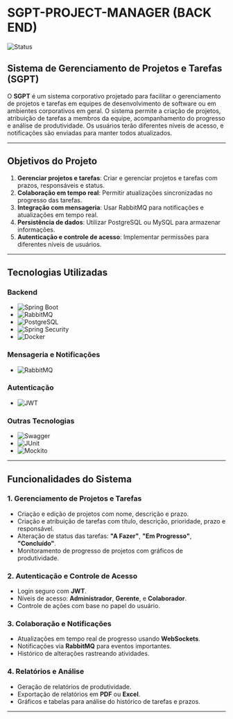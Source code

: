 # SGPT-PROJECT-MANAGER (BACK END)

![Status](https://img.shields.io/badge/status-em%20desenvolvimento-orange)

## **Sistema de Gerenciamento de Projetos e Tarefas (SGPT)**

O **SGPT** é um sistema corporativo projetado para facilitar o gerenciamento de projetos e tarefas em equipes de desenvolvimento de software ou em ambientes corporativos em geral. O sistema permite a criação de projetos, atribuição de tarefas a membros da equipe, acompanhamento do progresso e análise de produtividade. Os usuários terão diferentes níveis de acesso, e notificações são enviadas para manter todos atualizados.

---

## **Objetivos do Projeto**

1. **Gerenciar projetos e tarefas**: Criar e gerenciar projetos e tarefas com prazos, responsáveis e status.
2. **Colaboração em tempo real**: Permitir atualizações sincronizadas no progresso das tarefas.
3. **Integração com mensageria**: Usar RabbitMQ para notificações e atualizações em tempo real.
5. **Persistência de dados**: Utilizar PostgreSQL ou MySQL para armazenar informações.
6. **Autenticação e controle de acesso**: Implementar permissões para diferentes níveis de usuários.

---

## **Tecnologias Utilizadas**

### **Backend**
- ![Spring Boot](https://img.shields.io/badge/Spring%20Boot-%236DB33F?style=for-the-badge&logo=spring&logoColor=white)
- ![RabbitMQ](https://img.shields.io/badge/RabbitMQ-%23FF6600?style=for-the-badge&logo=rabbitmq&logoColor=white)
- ![PostgreSQL](https://img.shields.io/badge/PostgreSQL-%23336791?style=for-the-badge&logo=postgresql&logoColor=white)
- ![Spring Security](https://img.shields.io/badge/Spring%20Security-%236DB33F?style=for-the-badge&logo=spring&logoColor=white)
- ![Docker](https://img.shields.io/badge/Docker-%232496ED?style=for-the-badge&logo=docker&logoColor=white)

### **Mensageria e Notificações**
- ![RabbitMQ](https://img.shields.io/badge/RabbitMQ-%23FF6600?style=for-the-badge&logo=rabbitmq&logoColor=white)

### **Autenticação**
- ![JWT](https://img.shields.io/badge/JWT-%23000000?style=for-the-badge&logo=jsonwebtokens&logoColor=white)

### **Outras Tecnologias**
- ![Swagger](https://img.shields.io/badge/Swagger-%2365B844?style=for-the-badge&logo=swagger&logoColor=white)
- ![JUnit](https://img.shields.io/badge/JUnit-%2325A162?style=for-the-badge&logo=junit5&logoColor=white)
- ![Mockito](https://img.shields.io/badge/Mockito-%234072B3?style=for-the-badge)

---

## **Funcionalidades do Sistema**

### 1. **Gerenciamento de Projetos e Tarefas**
- Criação e edição de projetos com nome, descrição e prazo.
- Criação e atribuição de tarefas com título, descrição, prioridade, prazo e responsável.
- Alteração de status das tarefas: **"A Fazer"**, **"Em Progresso"**, **"Concluído"**.
- Monitoramento de progresso de projetos com gráficos de produtividade.

### 2. **Autenticação e Controle de Acesso**
- Login seguro com **JWT**.
- Níveis de acesso: **Administrador**, **Gerente**, e **Colaborador**.
- Controle de ações com base no papel do usuário.

### 3. **Colaboração e Notificações**
- Atualizações em tempo real de progresso usando **WebSockets**.
- Notificações via **RabbitMQ** para eventos importantes.
- Histórico de alterações rastreando atividades.

### 4. **Relatórios e Análise**
- Geração de relatórios de produtividade.
- Exportação de relatórios em **PDF** ou **Excel**.
- Gráficos e tabelas para análise do histórico de tarefas e prazos.

---




